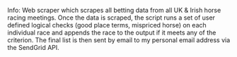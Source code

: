 Info: Web scraper which scrapes all betting data from all UK & Irish horse racing meetings. Once the data is scraped, the script runs a set of user defined logical checks (good place terms, mispriced horse) on each individual race and appends the race to the output if it meets any of the criterion. The final list is then sent by email to my personal email address via the SendGrid API.
